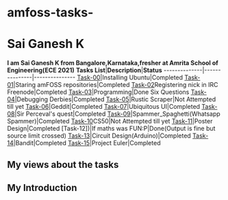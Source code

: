 # amfoss-tasks-
# Sai Ganesh K
**I am Sai Ganesh K from Bangalore,Karnataka,fresher at Amrita School of Engineering(ECE 2021)**
**Tasks List**|**Description**|**Status**
--------------|---------------|---------------
[Task-00](https://github.com/Gani-24/amfoss-tasks/tree/main/task-00)|Installing Ubuntu|Completed
[Task-01](https://github.com/Gani-24/amfoss-tasks/tree/main/task-01)|Staring amFOSS repositories|Completed
[Task-02](https://github.com/Gani-24/amfoss-tasks/tree/main/task-02)Registering nick in IRC Freenode|Completed
[Task-03](https://github.com/Gani-24/amfoss-tasks/tree/main/task-03)|Programming|Done Six Questions
[Task-04](https://github.com/Gani-24/amfoss-tasks/tree/main/task-04)|Debugging Derbies|Completed
[Task-05](https://github.com/Gani-24/amfoss-tasks/tree/main/task-05)|Rustic Scraper|Not Attempted till yet
[Task-06](https://github.com/Gani-24/amfoss-tasks/tree/main/task-06)|Geddit|Completed
[Task-07](https://github.com/Gani-24/amfoss-tasks/tree/main/task-07)|Ubiquitous UI|Completed
[Task-08](https://github.com/Gani-24/amfoss-tasks/tree/main/task-08)|Sir Perceval's quest|Completed
[Task-09](https://github.com/Gani-24/amfoss-tasks/tree/main/task-09)|Spammer_Spaghetti(Whatsapp Spammer)|Completed
[Task-10](https://github.com/Gani-24/amfoss-tasks/tree/main/task-10)CS50|Not Attempted till yet
[Task-11](https://github.com/Gani-24/amfoss-tasks/tree/main/task-11)|Poster Design|Completed
[Task-12])|If maths was FUN:P|Done(Output is fine but source limit crossed) 
[Task-13](https://github.com/Gani-24/amfoss-tasks/tree/main/task-13)|Circuit Design(Arduino)|Completed
[Task-14](https://github.com/Gani-24/amfoss-tasks/tree/main/task-14)|Bandit|Completed
[Task-15](https://github.com/Gani-24/amfoss-tasks/tree/main/task-15)|Project Euler|Completed
## My views about the tasks

## My Introduction
